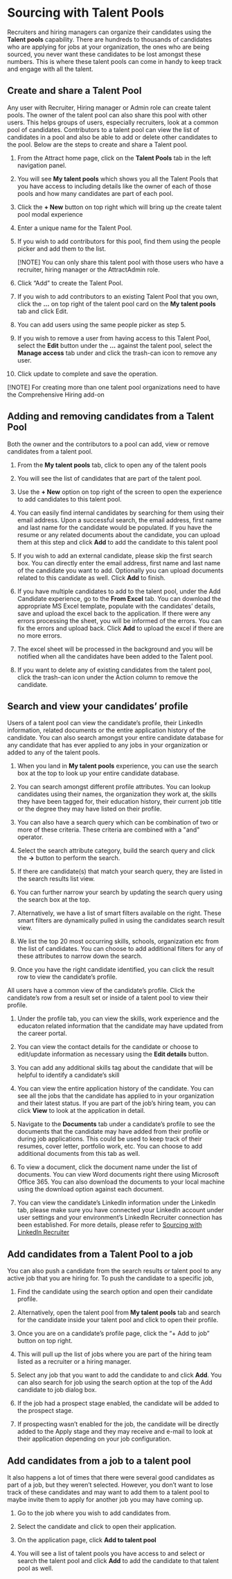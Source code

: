 Sourcing with Talent Pools
=========================

Recruiters and hiring managers can organize their candidates using the **Talent pools**
capability. There are hundreds to thousands of candidates who are applying for
jobs at your organization, the ones who are being sourced, you never want these
candidates to be lost amongst these numbers. This is where these talent pools
can come in handy to keep track and engage with all the talent.

Create and share a Talent Pool
------------------------------

Any user with Recruiter, Hiring manager or Admin role can create talent
pools. The owner of the talent pool can also share this pool with other users.
This helps groups of users, especially recruiters, look at a common pool of
candidates. Contributors to a talent pool can view the list of candidates in a
pool and also be able to add or delete other candidates to the pool. Below are the steps to
create and share a Talent pool.

1.  From the Attract home page, click on the **Talent Pools** tab in the left
    navigation panel.

2.  You will see **My talent pools** which shows you all the Talent Pools that you
    have access to including details like the owner of each of those pools and how many
    candidates are part of each pool.

3.  Click the **+ New** button on top right which will bring up the create talent
    pool modal experience

4.  Enter a unique name for the Talent Pool.

5.  If you wish to add contributors for this pool, find them
    using the people picker and add them to the list. 
    
    [!NOTE] You can only share this talent pool with those users who have a recruiter, hiring manager
    or the AttractAdmin role.

6.  Click “Add” to create the Talent Pool.

7.  If you wish to add contributors to an existing Talent Pool that you own,
    click the **…** on top right of the talent pool card on the **My talent pools**
    tab and click Edit.

8.  You can add users using the same people picker as step 5.

9.  If you wish to remove a user from having access to this Talent Pool, select the **Edit** button under the **...** against 
    the talent pool, select the **Manage access** tab under and click the trash-can icon to remove any user.

10. Click update to complete and save the operation.

[!NOTE] For creating more than one talent pool organizations need to have the Comprehensive Hiring add-on


Adding and removing candidates from a Talent Pool 
--------------------------------------------------

Both the owner and the contributors to a pool can add, view or remove candidates
from a talent pool.

1.  From the **My talent pools** tab, click to open any of the talent pools

2.  You will see the list of candidates that are part of the talent pool.

3.  Use the **+ New** option on top right of the screen to open the experience to
    add candidates to this talent pool.

4.  You can easily find internal candidates by searching for them using
    their email address. Upon a successful search, the email address, first name
    and last name for the candidate would be populated. If you have the resume
    or any related documents about the candidate, you can upload them at this
    step and click **Add** to add the candidate to this talent pool

5.  If you wish to add an external candidate, please skip the first search box.
    You can directly enter the email address, first name and last name of the
    candidate you want to add. Optionally you can upload documents related to
    this candidate as well. Click **Add** to finish.

6.  If you have multiple candidates to add to the talent pool, under the Add
    Candidate experience, go to the **From Excel** tab. You can download the
    appropriate MS Excel template, populate with the candidates’ details, save
    and upload the excel back to the application. If there were any errors
    processing the sheet, you will be informed of the errors. You can fix the
    errors and upload back. Click **Add** to upload the excel if there are no more
    errors.

7.  The excel sheet will be processed in the background and you will be notified
    when all the candidates have been added to the Talent pool.

8.  If you want to delete any of existing candidates from the talent pool, click
    the trash-can icon under the Action column to remove the candidate.

Search and view your candidates’ profile
----------------------------------------

Users of a talent pool can view the candidate’s profile, their LinkedIn
information, related documents or the entire application history of the
candidate. You can also search amongst your entire candidate database for any
candidate that has ever applied to any jobs in your organization or added to any
of the talent pools.

1.  When you land in **My talent pools** experience, you can use the search box at
    the top to look up your entire candidate database.

2.  You can search amongst different profile attributes. You can lookup
    candidates using their names, the organization they work at, the skills they
    have been tagged for, their education history, their current job title or
    the degree they may have listed on their profile.

3.  You can also have a search query which can be combination of two or more of
    these criteria. These criteria are combined with a "and" operator.

4.  Select the search attribute category, build the search query and click the
    **->** button to perform the search.

5.  If there are candidate(s) that match your search query, they are listed in
    the search results list view.

6.  You can further narrow your search by updating the search query using the
    search box at the top.

7.  Alternatively, we have a list of smart filters available on the right. These
    smart filters are dynamically pulled in using the candidates search result
    view.

8.  We list the top 20 most occurring skills, schools, organization etc from the
    list of candidates. You can choose to add additional filters for any of
    these attributes to narrow down the search.

9.  Once you have the right candidate identified, you can click the result row
    to view the candidate’s profile.

All users have a common view of the candidate’s profile. Click the candidate’s
row from a result set or inside of a talent pool to view their profile.

1.  Under the profile tab, you can view the skills, work experience and the educaton related
    information that the candidate may have updated from the career portal.

2.  You can view the contact details for the candidate or choose to
    edit/update information as necessary using the **Edit details** button.

3.  You can add any additional skills tag about the candidate that will be helpful to
    identify a candidate’s skill

4.  You can view the entire application history of the candidate. You can see all the
    jobs that the candidate has applied to in your organization and their latest
    status. If you are part of the job’s hiring team, you can click **View** to
    look at the application in detail.

5.  Navigate to the **Documents** tab under a candidate’s profile to see the
    documents that the candidate may have added from their profile or during job
    applications. This could be used to keep track of their resumes, cover
    letter, portfolio work, etc. You can choose to add additional documents from
    this tab as well.

6.  To view a document, click the document name under the list of documents. You
    can view Word documents right there using Microsoft Office 365. You can also
    download the documents to your local machine using the download option
    against each document.

7.  You can view the candidate’s LinkedIn information under the LinkedIn tab,
    please make sure you have connected your LinkedIn account under user
    settings and your environment’s LinkedIn Recruiter connection has been
    established. For more details, please refer to [Sourcing with LinkedIn Recruiter](./AttractLinkedInRecruiter.md)

Add candidates from a Talent Pool to a job
------------------------------------------

You can also push a candidate from the search results or talent pool to any
active job that you are hiring for. To push the candidate to a specific job,

1.  Find the candidate using the search option and open their candidate profile.

2.  Alternatively, open the talent pool from **My talent pools** tab and search
    for the candidate inside your talent pool and click to open their profile.

3.  Once you are on a candidate’s profile page, click the “+ Add to job” button
    on top right.

4.  This will pull up the list of jobs where you are part of the hiring team
    listed as a recruiter or a hiring manager.

5.  Select any job that you want to add the candidate to and click **Add**. You
    can also search for job using the search option at the top of the Add
    candidate to job dialog box.

6.  If the job had a prospect stage enabled, the candidate will be added to the
    prospect stage.

7.  If prospecting wasn’t enabled for the job, the candidate will be directly
    added to the Apply stage and they may receive and e-mail to look at their
    application depending on your job configuration.

Add candidates from a job to a talent pool
------------------------------------------

It also happens a lot of times that there were several good candidates as part
of a job, but they weren’t selected. However, you don’t want to lose track of
these candidates and may want to add them to a talent pool to maybe invite them
to apply for another job you may have coming up.

1.  Go to the job where you wish to add candidates from.

2.  Select the candidate and click to open their application.

3.  On the application page, click **Add to talent pool**

4.  You will see a list of talent pools you have access to and select or search
    the talent pool and click **Add** to add the candidate to that talent pool as
    well.
